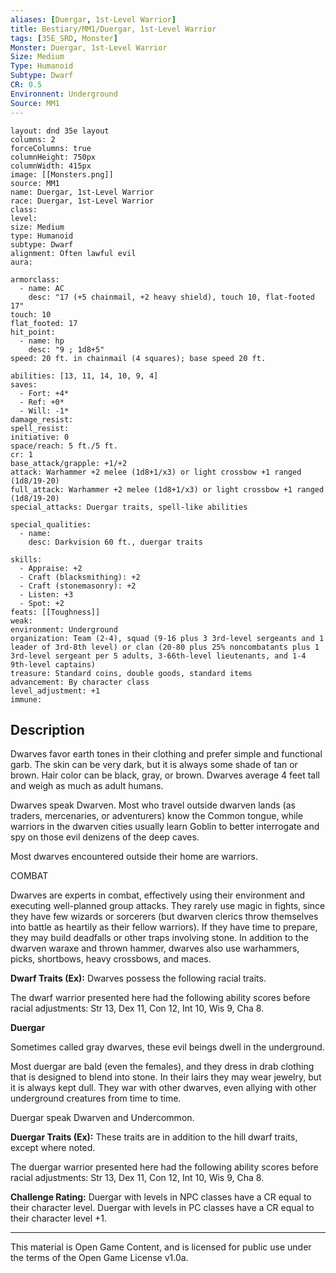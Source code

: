 ```yaml
---
aliases: [Duergar, 1st-Level Warrior]
title: Bestiary/MM1/Duergar, 1st-Level Warrior
tags: [35E_SRD, Monster]
Monster: Duergar, 1st-Level Warrior
Size: Medium
Type: Humanoid
Subtype: Dwarf
CR: 0.5
Environnent: Underground
Source: MM1
---
```


```statblock
layout: dnd 35e layout
columns: 2
forceColumns: true
columnHeight: 750px
columnWidth: 415px
image: [[Monsters.png]]
source: MM1
name: Duergar, 1st-Level Warrior
race: Duergar, 1st-Level Warrior
class: 
level: 
size: Medium
type: Humanoid
subtype: Dwarf
alignment: Often lawful evil
aura: 

armorclass:
  - name: AC
    desc: "17 (+5 chainmail, +2 heavy shield), touch 10, flat-footed 17"
touch: 10
flat_footed: 17
hit_point:
  - name: hp
    desc: "9 ; 1d8+5"
speed: 20 ft. in chainmail (4 squares); base speed 20 ft.

abilities: [13, 11, 14, 10, 9, 4]
saves:
  - Fort: +4*
  - Ref: +0*
  - Will: -1*
damage_resist: 
spell_resist: 
initiative: 0
space/reach: 5 ft./5 ft.
cr: 1
base_attack/grapple: +1/+2
attack: Warhammer +2 melee (1d8+1/x3) or light crossbow +1 ranged (1d8/19-20)
full_attack: Warhammer +2 melee (1d8+1/x3) or light crossbow +1 ranged (1d8/19-20)
special_attacks: Duergar traits, spell-like abilities

special_qualities:
  - name: 
    desc: Darkvision 60 ft., duergar traits

skills:
  - Appraise: +2
  - Craft (blacksmithing): +2
  - Craft (stonemasonry): +2
  - Listen: +3
  - Spot: +2
feats: [[Toughness]]
weak: 
environment: Underground
organization: Team (2-4), squad (9-16 plus 3 3rd-level sergeants and 1 leader of 3rd-8th level) or clan (20-80 plus 25% noncombatants plus 1 3rd-level sergeant per 5 adults, 3-66th-level lieutenants, and 1-4 9th-level captains)
treasure: Standard coins, double goods, standard items
advancement: By character class
level_adjustment: +1
immune: 
```

## Description

<p>Dwarves favor earth tones in their clothing and prefer simple and functional garb. The skin can be very dark, but it is always some shade of tan or brown. Hair color can be black, gray, or brown. Dwarves average 4 feet tall and weigh as much as adult humans.</p>
<p>Dwarves speak Dwarven. Most who travel outside dwarven lands (as traders, mercenaries, or adventurers) know the Common tongue, while warriors in the dwarven cities usually learn Goblin to better interrogate and spy on those evil denizens of the deep caves.</p>
<p>Most dwarves encountered outside their home are warriors.</p>
<p>COMBAT</p>
<p>Dwarves are experts in combat, effectively using their environment and executing well-planned group attacks. They rarely use magic in fights, since they have few wizards or sorcerers (but dwarven clerics throw themselves into battle as heartily as their fellow warriors). If they have time to prepare, they may build deadfalls or other traps involving stone. In addition to the dwarven waraxe and thrown hammer, dwarves also use warhammers, picks, shortbows, heavy crossbows, and maces.</p>
<p>
            <b>Dwarf Traits (Ex):</b> Dwarves possess the following racial traits.</p>
<p>The dwarf warrior presented here had the following ability scores before racial adjustments: Str 13, Dex 11, Con 12, Int 10, Wis 9, Cha 8.</p>
<p>
            <b>Duergar</b>
          </p>
<p>Sometimes called gray dwarves, these evil beings dwell in the underground.</p>
<p>Most duergar are bald (even the females), and they dress in drab clothing that is designed to blend into stone. In their lairs they may wear jewelry, but it is always kept dull. They war with other dwarves, even allying with other underground creatures from time to time.</p>
<p>Duergar speak Dwarven and Undercommon.</p>
<p>
            <b>Duergar Traits (Ex):</b> These traits are in addition to the hill dwarf traits, except where noted.</p>
<p>The duergar warrior presented here had the following ability scores before racial adjustments: Str 13, Dex 11, Con 12, Int 10, Wis 9, Cha 8.</p>
<p>
            <b>Challenge Rating:</b> Duergar with levels in NPC classes have a CR equal to their character level. Duergar with levels in PC classes have a CR equal to their character level +1.</p>

---

This material is Open Game Content, and is licensed for public use under
the terms of the Open Game License v1.0a.
